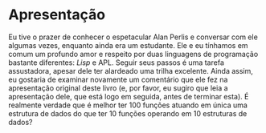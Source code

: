 # Apresentação

Eu tive o prazer de conhecer o espetacular Alan Perlis e conversar com ele algumas vezes, enquanto ainda era um estudante. Ele e eu
tínhamos em comum um profundo amor e respeito por duas linguagens de programação bastante diferentes: _Lisp_ e APL. Seguir seus passos
é uma tarefa assustadora, apesar dele ter alardeado uma trilha excelente. Ainda assim, eu gostaria de examinar novamente um comentário
que ele fez na apresentação original deste livro (e, por favor, eu sugiro que leia a apresentação dele, que está logo em seguida, antes 
de terminar esta). É realmente verdade que é melhor ter 100 funções atuando em única uma estrutura de dados do que ter 10 funções operando 
em 10 estruturas de dados?
 
